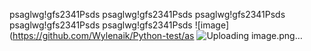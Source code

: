 psaglwg!gfs2341Psds
psaglwg!gfs2341Psds
psaglwg!gfs2341Psds
psaglwg!gfs2341Psds
psaglwg!gfs2341Psds
![image](https://github.com/Wylenaik/Python-test/as
![Uploading image.png…]()
